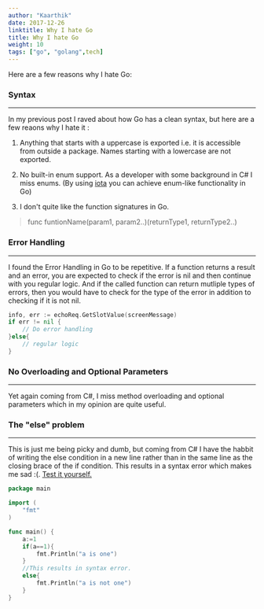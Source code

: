 ```yaml
---
author: "Kaarthik"
date: 2017-12-26
linktitle: Why I hate Go
title: Why I hate Go
weight: 10
tags: ["go", "golang",tech]
---
```

Here are a few reasons why I hate Go:

### Syntax
---
In my previous post I raved about how Go has a clean syntax, but here are a few reaons why I hate it :

1. Anything that starts with a uppercase is exported i.e. it is accessible from outside a package. Names starting with a lowercase are not exported.

2. No built-in enum support. As a developer with some background in C# I miss enums. (By using <a href="https://golang.org/ref/spec#Iota" target="_blank">iota</a> you can achieve enum-like functionality in Go)

3. I don't quite like the function signatures in Go.

> func funtionName(param1, param2..)(returnType1, returnType2..)

### Error Handling
---
I found the Error Handling in Go to be repetitive. If a function returns a result and an error, you are expected to check if the error is nil and then continue with you regular logic. And if the called function can return mutliple types of errors, then you would have to check for the type of the error in addition to checking if it is not nil. 

```go
info, err := echoReq.GetSlotValue(screenMessage)
if err != nil {
    // Do error handling
}else{
    // regular logic
}
```

### No Overloading and Optional Parameters
---
Yet again coming from C#, I miss method overloading and optional parameters which in my opinion are quite useful.

### The "else" problem
---
This is just me being picky and dumb, but coming from C# I have the habbit of writing the else condition in a new line rather than in the same line as the closing brace of the if condition. This results in a syntax error which makes me sad :(. <a href="https://play.golang.org/p/1NWNCItGU7s" target="_blank">Test it yourself.</a> 

```go
package main

import (
	"fmt"
)

func main() {
	a:=1
	if(a==1){
	    fmt.Println("a is one")
    }
    //This results in syntax error.
	else{
	    fmt.Println("a is not one")
	}
}
```